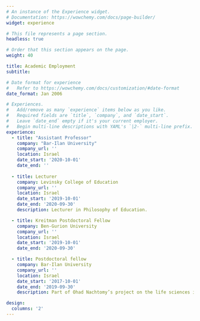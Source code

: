 ```yaml
---
# An instance of the Experience widget.
# Documentation: https://wowchemy.com/docs/page-builder/
widget: experience

# This file represents a page section.
headless: true

# Order that this section appears on the page.
weight: 40

title: Academic Employment
subtitle:

# Date format for experience
#   Refer to https://wowchemy.com/docs/customization/#date-format
date_format: Jan 2006

# Experiences.
#   Add/remove as many `experience` items below as you like.
#   Required fields are `title`, `company`, and `date_start`.
#   Leave `date_end` empty if it's your current employer.
#   Begin multi-line descriptions with YAML's `|2-` multi-line prefix.
experience:
  - title: "Assistant Professor"
    company: "Bar-Ilan University"
    company_url: ''
    location: Israel
    date_start: '2020-10-01'
    date_end: ''
        
  - title: Lecturer
    company: Levinsky College of Education
    company_url: ''
    location: Israel
    date_start: '2019-10-01'
    date_end: '2020-09-30'
    description: Lecturer in Philosophy of Education.

  - title: Kreitman Postdoctoral Fellow
    company: Ben-Gurion University
    company_url: ''
    location: Israel
    date_start: '2019-10-01'
    date_end: '2020-09-30'

  - title: Postdoctoral fellow
    company: Bar-Ilan University
    company_url: ''
    location: Israel
    date_start: '2017-10-01'
    date_end: '2019-09-30'
    description: Part of Ohad Nachtomy’s project on the life sciences in early modern philosophy.

design:
  columns: '2'
---
```

